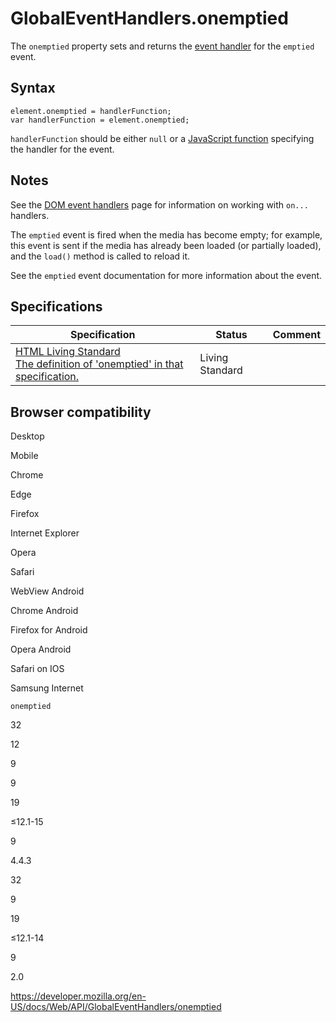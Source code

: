 # GlobalEventHandlers.onemptied

The `onemptied` property sets and returns the [event handler](https://developer.mozilla.org/en-US/docs/Web/Events/Event_handlers) for the `emptied` event.

## Syntax

    element.onemptied = handlerFunction;
    var handlerFunction = element.onemptied;

`handlerFunction` should be either `null` or a [JavaScript function](https://developer.mozilla.org/en-US/docs/Web/JavaScript/Reference/Functions) specifying the handler for the event.

## Notes

See the [DOM event handlers](https://developer.mozilla.org/en-US/docs/Web/Events/Event_handlers) page for information on working with `on...` handlers.

The `emptied` event is fired when the media has become empty; for example, this event is sent if the media has already been loaded (or partially loaded), and the `load()` method is called to reload it.

See the `emptied` event documentation for more information about the event.

## Specifications

<table><thead><tr class="header"><th>Specification</th><th>Status</th><th>Comment</th></tr></thead><tbody><tr class="odd"><td><a href="https://html.spec.whatwg.org/multipage/#handler-onemptied">HTML Living Standard<br />
<span class="small">The definition of 'onemptied' in that specification.</span></a></td><td><span class="spec-living">Living Standard</span></td><td></td></tr></tbody></table>

## Browser compatibility

Desktop

Mobile

Chrome

Edge

Firefox

Internet Explorer

Opera

Safari

WebView Android

Chrome Android

Firefox for Android

Opera Android

Safari on IOS

Samsung Internet

`onemptied`

32

12

9

9

19

≤12.1-15

9

4.4.3

32

9

19

≤12.1-14

9

2.0

<a href="https://developer.mozilla.org/en-US/docs/Web/API/GlobalEventHandlers/onemptied" class="_attribution-link">https://developer.mozilla.org/en-US/docs/Web/API/GlobalEventHandlers/onemptied</a>
